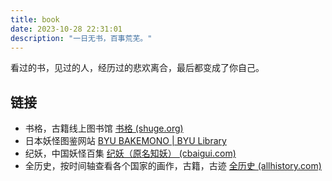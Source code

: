 ```yaml
---
title: book
date: 2023-10-28 22:31:01
description: "一日无书，百事荒芜。"
---
```


看过的书，见过的人，经历过的悲欢离合，最后都变成了你自己。

## 链接
- 书格，古籍线上图书馆 [书格 (shuge.org)](https://www.shuge.org/)
- 日本妖怪图鉴网站 [BYU BAKEMONO | BYU Library](https://bakemono.lib.byu.edu/)
- 纪妖，中国妖怪百集 [纪妖（原名知妖） (cbaigui.com)](https://www.cbaigui.com/)
- 全历史，按时间轴查看各个国家的画作，古籍，古迹 [全历史 (allhistory.com)](https://www.allhistory.com/)